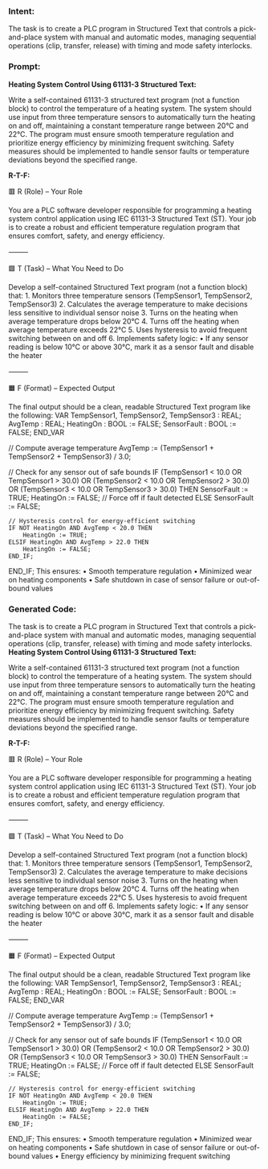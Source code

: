 ### Intent:
The task is to create a PLC program in Structured Text that controls a pick-and-place system with manual and automatic modes, managing sequential operations (clip, transfer, release) with timing and mode safety interlocks.

### Prompt:
**Heating System Control Using 61131-3 Structured Text:**

Write a self-contained 61131-3 structured text program (not a function block) to control the temperature of a heating system. The system should use input from three temperature sensors to automatically turn the heating on and off, maintaining a constant temperature range between 20°C and 22°C. The program must ensure smooth temperature regulation and prioritize energy efficiency by minimizing frequent switching. Safety measures should be implemented to handle sensor faults or temperature deviations beyond the specified range.

**R-T-F:**

🟥 R (Role) – Your Role

You are a PLC software developer responsible for programming a heating system control application using IEC 61131-3 Structured Text (ST). Your job is to create a robust and efficient temperature regulation program that ensures comfort, safety, and energy efficiency.

⸻

🟩 T (Task) – What You Need to Do

Develop a self-contained Structured Text program (not a function block) that:
	1.	Monitors three temperature sensors (TempSensor1, TempSensor2, TempSensor3)
	2.	Calculates the average temperature to make decisions less sensitive to individual sensor noise
	3.	Turns on the heating when average temperature drops below 20°C
	4.	Turns off the heating when average temperature exceeds 22°C
	5.	Uses hysteresis to avoid frequent switching between on and off
	6.	Implements safety logic:
	•	If any sensor reading is below 10°C or above 30°C, mark it as a sensor fault and disable the heater

⸻

🟧 F (Format) – Expected Output

The final output should be a clean, readable Structured Text program like the following:
VAR
    TempSensor1, TempSensor2, TempSensor3 : REAL;
    AvgTemp : REAL;
    HeatingOn : BOOL := FALSE;
    SensorFault : BOOL := FALSE;
END_VAR

// Compute average temperature
AvgTemp := (TempSensor1 + TempSensor2 + TempSensor3) / 3.0;

// Check for any sensor out of safe bounds
IF (TempSensor1 < 10.0 OR TempSensor1 > 30.0) OR
   (TempSensor2 < 10.0 OR TempSensor2 > 30.0) OR
   (TempSensor3 < 10.0 OR TempSensor3 > 30.0) THEN
    SensorFault := TRUE;
    HeatingOn := FALSE; // Force off if fault detected
ELSE
    SensorFault := FALSE;

    // Hysteresis control for energy-efficient switching
    IF NOT HeatingOn AND AvgTemp < 20.0 THEN
        HeatingOn := TRUE;
    ELSIF HeatingOn AND AvgTemp > 22.0 THEN
        HeatingOn := FALSE;
    END_IF;
END_IF;
This ensures:
	•	Smooth temperature regulation
	•	Minimized wear on heating components
	•	Safe shutdown in case of sensor failure or out-of-bound values

### Generated Code:
The task is to create a PLC program in Structured Text that controls a pick-and-place system with manual and automatic modes, managing sequential operations (clip, transfer, release) with timing and mode safety interlocks.
**Heating System Control Using 61131-3 Structured Text:**

Write a self-contained 61131-3 structured text program (not a function block) to control the temperature of a heating system. The system should use input from three temperature sensors to automatically turn the heating on and off, maintaining a constant temperature range between 20°C and 22°C. The program must ensure smooth temperature regulation and prioritize energy efficiency by minimizing frequent switching. Safety measures should be implemented to handle sensor faults or temperature deviations beyond the specified range.

**R-T-F:**

🟥 R (Role) – Your Role

You are a PLC software developer responsible for programming a heating system control application using IEC 61131-3 Structured Text (ST). Your job is to create a robust and efficient temperature regulation program that ensures comfort, safety, and energy efficiency.

⸻

🟩 T (Task) – What You Need to Do

Develop a self-contained Structured Text program (not a function block) that:
	1.	Monitors three temperature sensors (TempSensor1, TempSensor2, TempSensor3)
	2.	Calculates the average temperature to make decisions less sensitive to individual sensor noise
	3.	Turns on the heating when average temperature drops below 20°C
	4.	Turns off the heating when average temperature exceeds 22°C
	5.	Uses hysteresis to avoid frequent switching between on and off
	6.	Implements safety logic:
	•	If any sensor reading is below 10°C or above 30°C, mark it as a sensor fault and disable the heater

⸻

🟧 F (Format) – Expected Output

The final output should be a clean, readable Structured Text program like the following:
VAR
    TempSensor1, TempSensor2, TempSensor3 : REAL;
    AvgTemp : REAL;
    HeatingOn : BOOL := FALSE;
    SensorFault : BOOL := FALSE;
END_VAR

// Compute average temperature
AvgTemp := (TempSensor1 + TempSensor2 + TempSensor3) / 3.0;

// Check for any sensor out of safe bounds
IF (TempSensor1 < 10.0 OR TempSensor1 > 30.0) OR
   (TempSensor2 < 10.0 OR TempSensor2 > 30.0) OR
   (TempSensor3 < 10.0 OR TempSensor3 > 30.0) THEN
    SensorFault := TRUE;
    HeatingOn := FALSE; // Force off if fault detected
ELSE
    SensorFault := FALSE;

    // Hysteresis control for energy-efficient switching
    IF NOT HeatingOn AND AvgTemp < 20.0 THEN
        HeatingOn := TRUE;
    ELSIF HeatingOn AND AvgTemp > 22.0 THEN
        HeatingOn := FALSE;
    END_IF;
END_IF;
This ensures:
	•	Smooth temperature regulation
	•	Minimized wear on heating components
	•	Safe shutdown in case of sensor failure or out-of-bound values
	•	Energy efficiency by minimizing frequent switching
